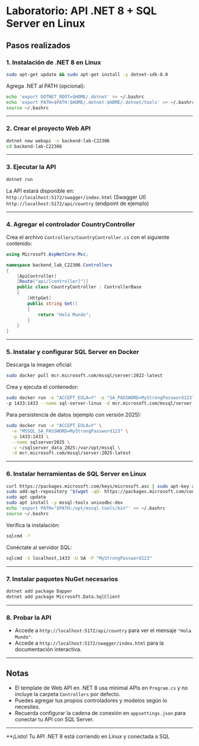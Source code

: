 # Laboratorio: API .NET 8 + SQL Server en Linux

## Pasos realizados

### 1. Instalación de .NET 8 en Linux

```sh
sudo apt-get update && sudo apt-get install -y dotnet-sdk-8.0
```

Agrega .NET al PATH (opcional):

```sh
echo 'export DOTNET_ROOT=$HOME/.dotnet' >> ~/.bashrc
echo 'export PATH=$PATH:$HOME/.dotnet:$HOME/.dotnet/tools' >> ~/.bashrc
source ~/.bashrc
```

---

### 2. Crear el proyecto Web API

```sh
dotnet new webapi -n backend-lab-C22306
cd backend-lab-C22306
```

---

### 3. Ejecutar la API

```sh
dotnet run
```

La API estará disponible en:  
`http://localhost:5172/swagger/index.html` (Swagger UI)  
`http://localhost:5172/api/country` (endpoint de ejemplo)

---

### 4. Agregar el controlador CountryController

Crea el archivo `Controllers/CountryController.cs` con el siguiente contenido:

```csharp
using Microsoft.AspNetCore.Mvc;

namespace backend_lab_C22306.Controllers
{
    [ApiController]
    [Route("api/[controller]")]
    public class CountryController : ControllerBase
    {
        [HttpGet]
        public string Get()
        {
            return "Hola Mundo";
        }
    }
}
```

---

### 5. Instalar y configurar SQL Server en Docker

Descarga la imagen oficial:

```sh
sudo docker pull mcr.microsoft.com/mssql/server:2022-latest
```

Crea y ejecuta el contenedor:

```sh
sudo docker run -e "ACCEPT_EULA=Y" -e "SA_PASSWORD=MyStrongPassword123" \
-p 1433:1433 --name sql-server-linux -d mcr.microsoft.com/mssql/server:2022-latest
```

Para persistencia de datos (ejemplo con versión 2025):

```sh
sudo docker run -e "ACCEPT_EULA=Y" \
  -e "MSSQL_SA_PASSWORD=MyStrongPassword123" \
  -p 1433:1433 \
  --name sqlserver2025 \
  -v ~/sqlserver_data_2025:/var/opt/mssql \
  -d mcr.microsoft.com/mssql/server:2025-latest
```

---

### 6. Instalar herramientas de SQL Server en Linux

```sh
curl https://packages.microsoft.com/keys/microsoft.asc | sudo apt-key add -
sudo add-apt-repository "$(wget -qO- https://packages.microsoft.com/config/ubuntu/20.04/prod.list)"
sudo apt update
sudo apt install -y mssql-tools unixodbc-dev
echo 'export PATH="$PATH:/opt/mssql-tools/bin"' >> ~/.bashrc
source ~/.bashrc
```

Verifica la instalación:

```sh
sqlcmd -?
```

Conéctate al servidor SQL:

```sh
sqlcmd -S localhost,1433 -U SA -P "MyStrongPassword123"
```

---

### 7. Instalar paquetes NuGet necesarios

```sh
dotnet add package Dapper
dotnet add package Microsoft.Data.SqlClient
```

---

### 8. Probar la API

- Accede a `http://localhost:5172/api/country` para ver el mensaje `"Hola Mundo"`.
- Accede a `http://localhost:5172/swagger/index.html` para la documentación interactiva.

---

## Notas

- El template de Web API en .NET 8 usa minimal APIs en `Program.cs` y no incluye la carpeta `Controllers` por defecto.
- Puedes agregar tus propios controladores y modelos según lo necesites.
- Recuerda configurar la cadena de conexión en `appsettings.json` para conectar tu API con SQL Server.

---

**¡Listo! Tu API .NET 8 está corriendo en Linux y conectada a SQL